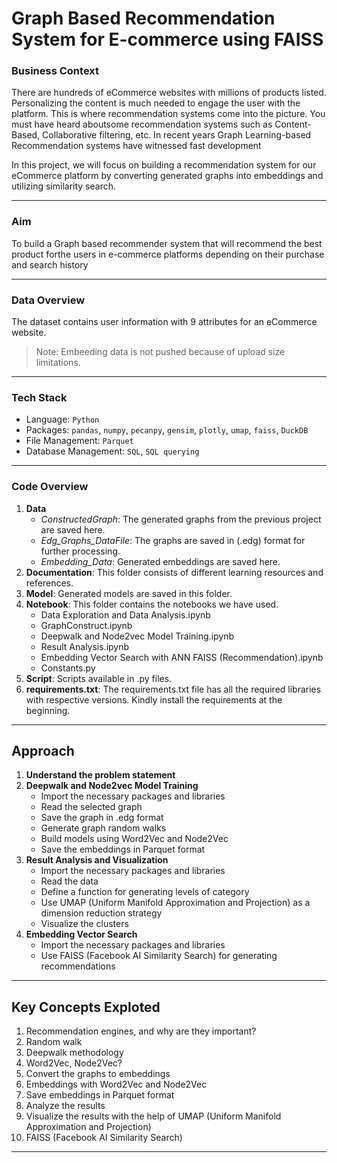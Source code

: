 # Graph Based Recommendation System for E-commerce using FAISS

### Business Context
There are hundreds of eCommerce websites with millions of products listed. Personalizing the content is much needed to engage the user with the platform. This is where recommendation systems come into the picture. You must have heard aboutsome recommendation systems such as Content-Based, Collaborative filtering, etc. In recent years Graph Learning-based Recommendation systems have witnessed fast development

In this project, we will focus on building a recommendation system for our eCommerce platform by converting generated graphs into embeddings and utilizing similarity search.

---

### Aim
To build a Graph based recommender system that will recommend the best product forthe users in e-commerce platforms depending on their purchase and search history

---

### Data Overview
The dataset contains user information with 9 attributes for an eCommerce website.

> Note: Embeeding data is not pushed because of upload size limitations.

---

### Tech Stack
- Language: `Python`
- Packages: `pandas`, `numpy`, `pecanpy`, `gensim`, `plotly`, `umap`, `faiss`, `DuckDB`
- File Management: `Parquet`
- Database Management: `SQL`, `SQL querying`

---

### Code Overview
1. **Data**
    - *ConstructedGraph*: The generated graphs from the previous project are saved here.
    - *Edg_Graphs_DataFile*: The graphs are saved in (.edg) format for further processing.
    - *Embedding_Data*: Generated embeddings are saved here.
2. **Documentation**: This folder consists of different learning resources and references.
3. **Model**: Generated models are saved in this folder.
4. **Notebook**: This folder contains the notebooks we have used.
    - Data Exploration and Data Analysis.ipynb
    - GraphConstruct.ipynb
    - Deepwalk and Node2vec Model Training.ipynb
    - Result Analysis.ipynb
    - Embedding Vector Search with ANN FAISS (Recommendation).ipynb
    - Constants.py
5. **Script**: Scripts available in .py files.
6. **requirements.txt**: The requirements.txt file has all the required libraries with respective versions. Kindly install the requirements at the beginning.

---

## Approach

1. **Understand the problem statement**
2. **Deepwalk and Node2vec Model Training**
   - Import the necessary packages and libraries
   - Read the selected graph
   - Save the graph in .edg format
   - Generate graph random walks
   - Build models using Word2Vec and Node2Vec
   - Save the embeddings in Parquet format
3. **Result Analysis and Visualization**
   - Import the necessary packages and libraries
   - Read the data
   - Define a function for generating levels of category
   - Use UMAP (Uniform Manifold Approximation and Projection) as a dimension reduction strategy
   - Visualize the clusters
4. **Embedding Vector Search**
   - Import the necessary packages and libraries
   - Use FAISS (Facebook AI Similarity Search) for generating recommendations

---

## Key Concepts Exploted

1. Recommendation engines, and why are they important?
2. Random walk
3. Deepwalk methodology
4. Word2Vec, Node2Vec?
5. Convert the graphs to embeddings
6. Embeddings with Word2Vec and Node2Vec
7. Save embeddings in Parquet format
8. Analyze the results
9. Visualize the results with the help of UMAP (Uniform Manifold Approximation and Projection)
10. FAISS (Facebook AI Similarity Search)

---


